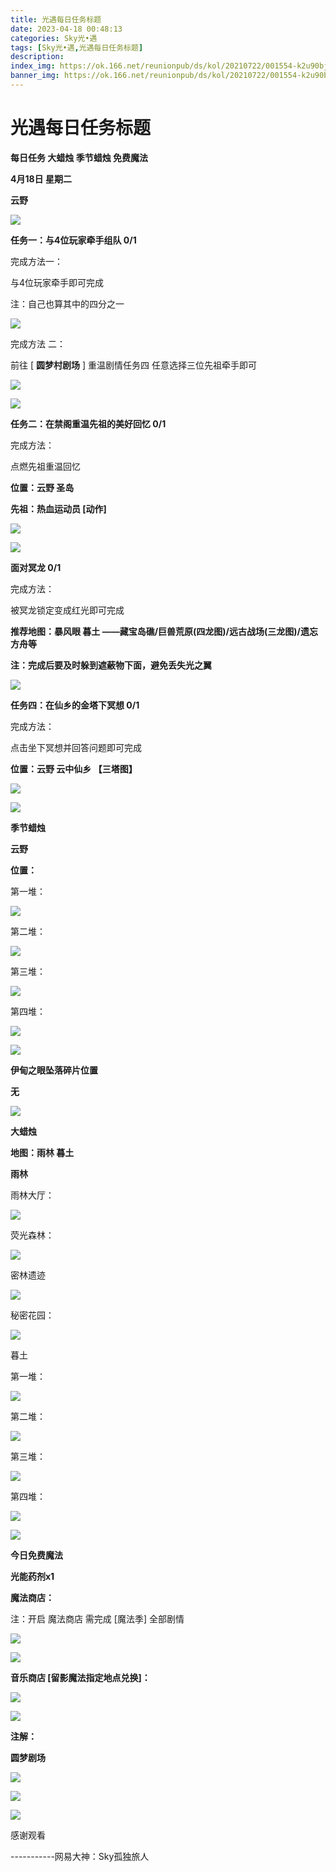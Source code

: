 ```yaml
---
title: 光遇每日任务标题
date: 2023-04-18 00:48:13
categories: Sky光•遇
tags: [Sky光•遇,光遇每日任务标题]
description: 
index_img: https://ok.166.net/reunionpub/ds/kol/20210722/001554-k2u90bj7ay.png?imageView&thumbnail=600x0&type=jpg
banner_img: https://ok.166.net/reunionpub/ds/kol/20210722/001554-k2u90bj7ay.png?imageView&thumbnail=600x0&type=jpg
---
```

# 光遇每日任务标题
**每日任务 大蜡烛 季节蜡烛 免费魔法**

 **4月18日 星期二**

 **云野**

![](https://img.166.net/reunionpub/ds/kol/20230418/001938-ew9g857vsn.jpeg)

 **任务一：与4位玩家牵手组队 0/1**

完成方法一：

与4位玩家牵手即可完成

注：自己也算其中的四分之一

![](https://img.166.net/reunionpub/ds/kol/20230417/000107-yea1zflds9.jpeg)

完成方法 二：

前往 [ **圆梦村剧场** ] 重温剧情任务四 任意选择三位先祖牵手即可

![](https://img.166.net/reunionpub/ds/kol/20230417/000118-eizpg9cwy1.jpeg)

![](https://img.166.net/reunionpub/ds/kol/20230417/000125-ofw1shagnc.jpeg)

 **任务二：在禁阁重温先祖的美好回忆 0/1**

完成方法：

点燃先祖重温回忆

 **位置：云野 圣岛**

 **先祖：热血运动员 [动作]**

![](https://img.166.net/reunionpub/ds/kol/20230418/000616-pkh4s76d80.jpg)

![](https://img.166.net/reunionpub/ds/kol/20230418/000624-9dcowhq2s7.jpeg)

 **面对冥龙 0/1**

完成方法：

被冥龙锁定变成红光即可完成

 **推荐地图：暴风眼 暮土 ——藏宝岛礁/巨兽荒原(四龙图)/远古战场(三龙图)/遗忘方舟等**

 **注：完成后要及时躲到遮蔽物下面，避免丢失光之翼**

![](https://img.166.net/reunionpub/ds/kol/20230418/000158-wm1t203u4q.jpeg)

 **任务四：在仙乡的金塔下冥想 0/1**

完成方法：

点击坐下冥想并回答问题即可完成

 **位置：云野 云中仙乡  【三塔图】**

![](https://img.166.net/reunionpub/ds/kol/20230418/000217-n6huia7tgl.jpg)

![](https://img.166.net/reunionpub/ds/kol/20221018/100256-wzutnocka0.png)

 **季节蜡烛**

 **云野**

 **位置：**

第一堆：

![](https://img.166.net/reunionpub/ds/kol/20230418/001050-9kul50gn4e.jpeg)

第二堆：

![](https://img.166.net/reunionpub/ds/kol/20230418/001102-ki8o6nf1ge.jpeg)

第三堆：

![](https://img.166.net/reunionpub/ds/kol/20230418/001108-emcwqbi6h3.jpeg)

第四堆：

![](https://img.166.net/reunionpub/ds/kol/20230418/001115-15rks0myt7.jpeg)

![](https://img.166.net/reunionpub/ds/kol/20221130/005912-5mvshq9nf3.png)

 **伊甸之眼坠落碎片位置**

 **无**

![](https://img.166.net/reunionpub/ds/kol/20230313/005012-cdpy0kr1uq.png)

 **大蜡烛**

 **地图：雨林 暮土**

 **雨林**

雨林大厅：

![](https://img.166.net/reunionpub/ds/kol/20230414/001148-hjlc2pudag.jpeg)

荧光森林：

![](https://img.166.net/reunionpub/ds/kol/20230414/001239-onpdevbq9f.jpeg)

密林遗迹

![](https://img.166.net/reunionpub/ds/kol/20230414/001418-r2tcwjazgp.jpeg)

秘密花园：

![](https://img.166.net/reunionpub/ds/kol/20230414/001316-7l6amydqhu.jpeg)

暮土

第一堆：

![](https://img.166.net/reunionpub/ds/kol/20230418/000810-whs9pjq0u4.jpeg)

第二堆：

![](https://img.166.net/reunionpub/ds/kol/20230418/000817-v0losaem58.jpeg)

第三堆：

![](https://img.166.net/reunionpub/ds/kol/20230418/000825-hwoae6n03s.jpeg)

第四堆：

![](https://img.166.net/reunionpub/ds/kol/20230418/000832-a2kjsmdp6o.jpeg)

![](https://img.166.net/reunionpub/ds/kol/20221018/100256-wzutnocka0.png)

 **今日免费魔法**

 **光能药剂x1**

 **魔法商店：**

注：开启 魔法商店 需完成 [魔法季] 全部剧情

![](https://img.166.net/reunionpub/ds/kol/20221018/100559-oibznvdtus.png)

![](https://img.166.net/reunionpub/ds/kol/20230418/000954-5s84oavhcl.jpeg)

 **音乐商店 [留影魔法指定地点兑换]：**

![](https://img.166.net/reunionpub/ds/kol/20230417/001156-p3rdbfc0io.jpeg)

 **![](https://img.166.net/reunionpub/ds/kol/20221018/100256-wzutnocka0.png)**

 **注解：**

 **圆梦剧场**

![](https://img.166.net/reunionpub/ds/kol/20230418/002117-4fd9p7aigk.jpeg)

![](https://img.166.net/reunionpub/ds/kol/20230418/002125-0lfw964zb1.jpeg)

 **![](https://img.166.net/reunionpub/ds/kol/20221018/100256-wzutnocka0.png)**

感谢观看

\-----------网易大神：Sky孤独旅人

